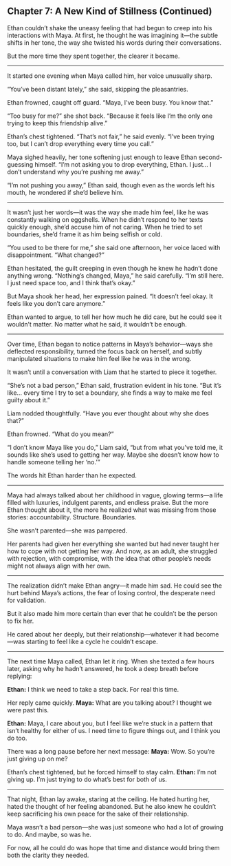 ## Chapter 7: A New Kind of Stillness (Continued)  

Ethan couldn’t shake the uneasy feeling that had begun to creep into his interactions with Maya. At first, he thought he was imagining it—the subtle shifts in her tone, the way she twisted his words during their conversations.  

But the more time they spent together, the clearer it became.  

---

It started one evening when Maya called him, her voice unusually sharp.  

“You’ve been distant lately,” she said, skipping the pleasantries.  

Ethan frowned, caught off guard. “Maya, I’ve been busy. You know that.”  

“Too busy for me?” she shot back. “Because it feels like I’m the only one trying to keep this friendship alive.”  

Ethan’s chest tightened. “That’s not fair,” he said evenly. “I’ve been trying too, but I can’t drop everything every time you call.”  

Maya sighed heavily, her tone softening just enough to leave Ethan second-guessing himself. “I’m not asking you to drop everything, Ethan. I just… I don’t understand why you’re pushing me away.”  

“I’m not pushing you away,” Ethan said, though even as the words left his mouth, he wondered if she’d believe him.  

---

It wasn’t just her words—it was the way she made him feel, like he was constantly walking on eggshells. When he didn’t respond to her texts quickly enough, she’d accuse him of not caring. When he tried to set boundaries, she’d frame it as him being selfish or cold.  

“You used to be there for me,” she said one afternoon, her voice laced with disappointment. “What changed?”  

Ethan hesitated, the guilt creeping in even though he knew he hadn’t done anything wrong. “Nothing’s changed, Maya,” he said carefully. “I’m still here. I just need space too, and I think that’s okay.”  

But Maya shook her head, her expression pained. “It doesn’t feel okay. It feels like you don’t care anymore.”  

Ethan wanted to argue, to tell her how much he did care, but he could see it wouldn’t matter. No matter what he said, it wouldn’t be enough.  

---

Over time, Ethan began to notice patterns in Maya’s behavior—ways she deflected responsibility, turned the focus back on herself, and subtly manipulated situations to make him feel like he was in the wrong.  

It wasn’t until a conversation with Liam that he started to piece it together.  

“She’s not a bad person,” Ethan said, frustration evident in his tone. “But it’s like… every time I try to set a boundary, she finds a way to make me feel guilty about it.”  

Liam nodded thoughtfully. “Have you ever thought about why she does that?”  

Ethan frowned. “What do you mean?”  

“I don’t know Maya like you do,” Liam said, “but from what you’ve told me, it sounds like she’s used to getting her way. Maybe she doesn’t know how to handle someone telling her ‘no.’”  

The words hit Ethan harder than he expected.  

---

Maya had always talked about her childhood in vague, glowing terms—a life filled with luxuries, indulgent parents, and endless praise. But the more Ethan thought about it, the more he realized what was missing from those stories: accountability. Structure. Boundaries.  

She wasn’t parented—she was pampered.  

Her parents had given her everything she wanted but had never taught her how to cope with not getting her way. And now, as an adult, she struggled with rejection, with compromise, with the idea that other people’s needs might not always align with her own.  

---

The realization didn’t make Ethan angry—it made him sad. He could see the hurt behind Maya’s actions, the fear of losing control, the desperate need for validation.  

But it also made him more certain than ever that he couldn’t be the person to fix her.  

He cared about her deeply, but their relationship—whatever it had become—was starting to feel like a cycle he couldn’t escape.  

---

The next time Maya called, Ethan let it ring. When she texted a few hours later, asking why he hadn’t answered, he took a deep breath before replying:  

**Ethan:** I think we need to take a step back. For real this time.  

Her reply came quickly. **Maya:** What are you talking about? I thought we were past this.  

**Ethan:** Maya, I care about you, but I feel like we’re stuck in a pattern that isn’t healthy for either of us. I need time to figure things out, and I think you do too.  

There was a long pause before her next message: **Maya:** Wow. So you’re just giving up on me?  

Ethan’s chest tightened, but he forced himself to stay calm. **Ethan:** I’m not giving up. I’m just trying to do what’s best for both of us.  

---

That night, Ethan lay awake, staring at the ceiling. He hated hurting her, hated the thought of her feeling abandoned. But he also knew he couldn’t keep sacrificing his own peace for the sake of their relationship.  

Maya wasn’t a bad person—she was just someone who had a lot of growing to do. And maybe, so was he.  

For now, all he could do was hope that time and distance would bring them both the clarity they needed.  
